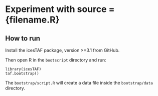 # Experiment with source = {filename.R}

## How to run

Install the icesTAF package, version >=3.1 from GitHub.

Then open R in the `bootscript` directory and run:

```
library(icesTAF)
taf.bootstrap()
```

The `bootstrap/script.R` will create a data file inside the `bootstrap/data`
directory.
